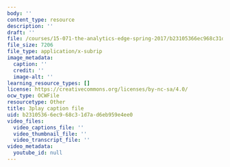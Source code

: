 ```yaml
---
body: ''
content_type: resource
description: ''
draft: ''
file: /courses/15-071-the-analytics-edge-spring-2017/b23105366ec968c31d7ad6eb959e4ee0_7MAVWhOUTGU.srt
file_size: 7206
file_type: application/x-subrip
image_metadata:
  caption: ''
  credit: ''
  image-alt: ''
learning_resource_types: []
license: https://creativecommons.org/licenses/by-nc-sa/4.0/
ocw_type: OCWFile
resourcetype: Other
title: 3play caption file
uid: b2310536-6ec9-68c3-1d7a-d6eb959e4ee0
video_files:
  video_captions_file: ''
  video_thumbnail_file: ''
  video_transcript_file: ''
video_metadata:
  youtube_id: null
---
```

